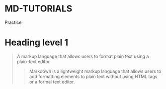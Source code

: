 # MD-TUTORIALS
Practice 
# Heading level 1

>A markup language that allows users to format plain text using a plain-text editor
>>Markdown is a lightweight markup language that allows users to add formatting elements to plain text without using HTML tags or a formal text editor.
